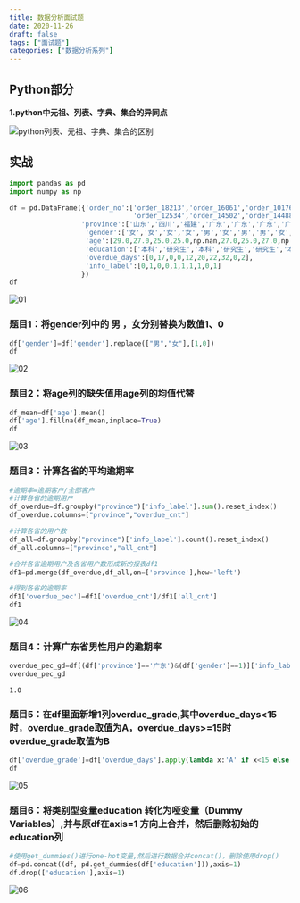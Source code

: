 ```yaml
---
title: 数据分析面试题
date: 2020-11-26
draft: false
tags: ["面试题"]
categories: ["数据分析系列"]
---
```



## Python部分

**1.python中元祖、列表、字典、集合的异同点**

![python列表、元祖、字典、集合的区别](https://gitee.com/hank_leo/picture/raw/master/2020-11-26/1606365894847-python%E5%88%97%E8%A1%A8%E3%80%81%E5%85%83%E7%A5%96%E3%80%81%E5%AD%97%E5%85%B8%E3%80%81%E9%9B%86%E5%90%88%E7%9A%84%E5%8C%BA%E5%88%AB.png)


## 实战

```python
import pandas as pd
import numpy as np

df = pd.DataFrame({'order_no':['order_18213','order_16061','order_10176','order_11923','order_18791',
                               'order_12534','order_14502','order_14488', 'order_15488','order_18118'],
                  'province':['山东','四川','福建','广东','广东','广东','广东','山东','湖南','福建'],
                   'gender':['女','女','女','女','男','女','男','男','女','女'],
                   'age':[29.0,27.0,25.0,25.0,np.nan,27.0,25.0,27.0,np.nan,27.0],
                   'education':['本科','研究生','本科','研究生','研究生','本科','大专','大专','本科','大专'],
                   'overdue_days':[0,17,0,0,12,20,22,32,0,2],
                   'info_label':[0,1,0,0,1,1,1,1,0,1]
                  })
df
```
![01](https://gitee.com/hank_leo/picture/raw/master/2020-11-26/1606379998575-01.png)

### 题目1：将gender列中的 男 ，女分别替换为数值1、0

```python
df['gender']=df['gender'].replace(["男","女"],[1,0])
df
```
![02](https://gitee.com/hank_leo/picture/raw/master/2020-11-26/1606380144619-02.png)


### 题目2：将age列的缺失值用age列的均值代替
```python
df_mean=df['age'].mean()
df['age'].fillna(df_mean,inplace=True)
df
```
![03](https://gitee.com/hank_leo/picture/raw/master/2020-11-26/1606380199245-03.png)

### 题目3：计算各省的平均逾期率
```python
#逾期率=逾期客户/全部客户
#计算各省的逾期用户
df_overdue=df.groupby("province")['info_label'].sum().reset_index()
df_overdue.columns=["province","overdue_cnt"]

#计算各省的用户数
df_all=df.groupby("province")['info_label'].count().reset_index()
df_all.columns=["province","all_cnt"]

#合并各省逾期用户及各省用户数形成新的报表df1
df1=pd.merge(df_overdue,df_all,on=['province'],how='left')

#得到各省的逾期率
df1['overdue_pec']=df1['overdue_cnt']/df1['all_cnt']
df1
```
![04](https://gitee.com/hank_leo/picture/raw/master/2020-11-26/1606380265226-04.png)

### 题目4：计算广东省男性用户的逾期率
```python
overdue_pec_gd=df[(df['province']=='广东')&(df['gender']==1)]['info_label'].sum()/df[(df['province']=='广东')&(df['gender']==1)]['info_label'].count()
overdue_pec_gd
```
`1.0`

### 题目5：在df里面新增1列overdue_grade,其中overdue_days<15时，overdue_grade取值为A，overdue_days>=15时 overdue_grade取值为B

```python
df['overdue_grade']=df['overdue_days'].apply(lambda x:'A' if x<15 else 'B')
df
```
![05](https://gitee.com/hank_leo/picture/raw/master/2020-11-26/1606380369650-05.png)

### 题目6：将类别型变量education 转化为哑变量（Dummy Variables）,并与原df在axis=1 方向上合并，然后删除初始的education列

```python
#使用get_dummies()进行one-hot变量,然后进行数据合并concat()，删除使用drop()
df=pd.concat((df, pd.get_dummies(df['education'])),axis=1)
df.drop(['education'],axis=1)
```
![06](https://gitee.com/hank_leo/picture/raw/master/2020-11-26/1606380436163-06.png)

